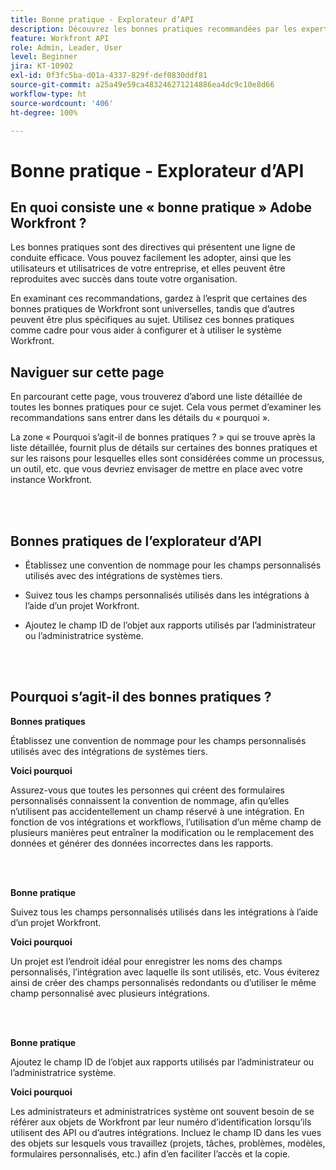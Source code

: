 ```yaml
---
title: Bonne pratique - Explorateur d’API
description: Découvrez les bonnes pratiques recommandées par les expertes et experts d’Adobe Workfront en matière de configuration, de gestion et d’utilisation de l’explorateur d’API de Workfront.
feature: Workfront API
role: Admin, Leader, User
level: Beginner
jira: KT-10902
exl-id: 0f3fc5ba-d01a-4337-829f-def0830ddf81
source-git-commit: a25a49e59ca483246271214886ea4dc9c10e8d66
workflow-type: ht
source-wordcount: '406'
ht-degree: 100%

---
```


# Bonne pratique - Explorateur d’API

## En quoi consiste une « bonne pratique » Adobe Workfront ?

Les bonnes pratiques sont des directives qui présentent une ligne de conduite efficace. Vous pouvez facilement les adopter, ainsi que les utilisateurs et utilisatrices de votre entreprise, et elles peuvent être reproduites avec succès dans toute votre organisation.

En examinant ces recommandations, gardez à l’esprit que certaines des bonnes pratiques de Workfront sont universelles, tandis que d’autres peuvent être plus spécifiques au sujet. Utilisez ces bonnes pratiques comme cadre pour vous aider à configurer et à utiliser le système Workfront.

## Naviguer sur cette page

En parcourant cette page, vous trouverez d’abord une liste détaillée de toutes les bonnes pratiques pour ce sujet. Cela vous permet d’examiner les recommandations sans entrer dans les détails du « pourquoi ».

La zone « Pourquoi s’agit-il de bonnes pratiques ? » qui se trouve après la liste détaillée, fournit plus de détails sur certaines des bonnes pratiques et sur les raisons pour lesquelles elles sont considérées comme un processus, un outil, etc. que vous devriez envisager de mettre en place avec votre instance Workfront.

</br>
</br>

## Bonnes pratiques de l’explorateur d’API

* Établissez une convention de nommage pour les champs personnalisés utilisés avec des intégrations de systèmes tiers.

* Suivez tous les champs personnalisés utilisés dans les intégrations à l’aide d’un projet Workfront.

* Ajoutez le champ ID de l’objet aux rapports utilisés par l’administrateur ou l’administratrice système.

</br>
</br>

## Pourquoi s’agit-il des bonnes pratiques ?

**Bonnes pratiques**

Établissez une convention de nommage pour les champs personnalisés utilisés avec des intégrations de systèmes tiers.

**Voici pourquoi**

Assurez-vous que toutes les personnes qui créent des formulaires personnalisés connaissent la convention de nommage, afin qu’elles n’utilisent pas accidentellement un champ réservé à une intégration. En fonction de vos intégrations et workflows, l’utilisation d’un même champ de plusieurs manières peut entraîner la modification ou le remplacement des données et générer des données incorrectes dans les rapports.

</br>
</br>


**Bonne pratique**

Suivez tous les champs personnalisés utilisés dans les intégrations à l’aide d’un projet Workfront.

**Voici pourquoi**

Un projet est l’endroit idéal pour enregistrer les noms des champs personnalisés, l’intégration avec laquelle ils sont utilisés, etc. Vous éviterez ainsi de créer des champs personnalisés redondants ou d’utiliser le même champ personnalisé avec plusieurs intégrations.

</br>
</br>


**Bonne pratique**

Ajoutez le champ ID de l’objet aux rapports utilisés par l’administrateur ou l’administratrice système.

**Voici pourquoi**

Les administrateurs et administratrices système ont souvent besoin de se référer aux objets de Workfront par leur numéro d’identification lorsqu’ils utilisent des API ou d’autres intégrations. Incluez le champ ID dans les vues des objets sur lesquels vous travaillez (projets, tâches, problèmes, modèles, formulaires personnalisés, etc.) afin d’en faciliter l’accès et la copie.
